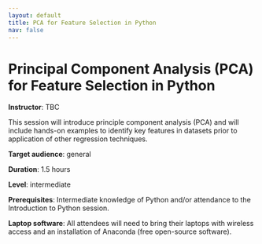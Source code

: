 ```yaml
---
layout: default
title: PCA for Feature Selection in Python
nav: false
---
```


# Principal Component Analysis (PCA) for Feature Selection in Python

**Instructor**: TBC

This session will introduce principle component analysis (PCA) and will include hands-on examples to
identify key features in datasets prior to application of other regression techniques.

**Target audience**: general

<!-- **Course plan**: -->

**Duration**: 1.5 hours

**Level**: intermediate

**Prerequisites**: Intermediate knowledge of Python and/or attendance to the Introduction to Python
session.

**Laptop software**: All attendees will need to bring their laptops with wireless access and an
installation of Anaconda (free open-source software).
